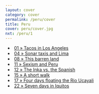 ```yaml
---
layout: cover
category: cover
permalink: /peru/cover
title: Peru
cover: peru/cover.jpg
nxt: /peru/1
---
```

- &nbsp;[01 &raquo; Tacos in Los Angeles](/peru/1)
- &nbsp;[04 &raquo; Sonar taxis and Lima](/peru/2)
- &nbsp;[08 &raquo; This barren land](/peru/3)
- &nbsp;[11 &raquo; Sexism and Peru](/peru/4)
- &nbsp;[12 &raquo; The Inka vs. the Spanish](/peru/5)
- &nbsp;[15 &raquo; A short walk](/peru/6)
- &nbsp;[17 &raquo; Four days floating the Rio Ucayali](/peru/7)
- &nbsp;[22 &raquo; Seven days in Iquitos](/peru/8)